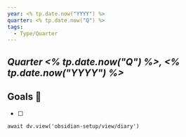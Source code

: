```yaml
---
year: <% tp.date.now("YYYY") %>
quarter: <% tp.date.now("Q") %>
tags:
  - Type/Quarter
---
```


## _Quarter <% tp.date.now("Q") %>, <% tp.date.now("YYYY") %>_

## Goals 🎯

- [ ] 

```dataviewjs
await dv.view('obsidian-setup/view/diary')
```